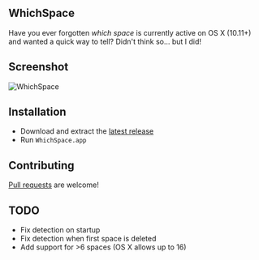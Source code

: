 ## WhichSpace
Have you ever forgotten _which space_ is currently active on OS X (10.11+) and wanted a quick way to tell? Didn't think so... but I did!

## Screenshot
![WhichSpace](https://raw.github.com/gechr/WhichSpace/master/Screenshots/WhichSpace.png)

## Installation
* Download and extract the [latest release](https://github.com/gechr/WhichSpace/releases/latest)
* Run `WhichSpace.app`

## Contributing
[Pull requests](https://github.com/gechr/WhichSpace/pulls) are welcome!

## TODO
* Fix detection on startup
* Fix detection when first space is deleted
* Add support for >6 spaces (OS X allows up to 16)
